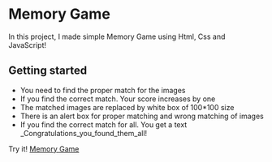 # Memory Game
In this project, I made simple Memory Game using Html, Css and JavaScript!


## Getting started
- You need to find the proper match for the images
- If you find the correct match. Your score increases by one
- The matched images are replaced by white box of 100*100 size
- There is an alert box for proper matching and wrong matching of images
- If you find the correct match for all. You get a text _Congratulations_you_found_them_all!


Try it!
[Memory Game](https://sushmithareddy10.github.io/memoryGame/)